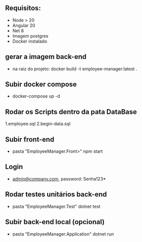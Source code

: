 ## Requisitos:
* Node > 20
* Angular 20
* Net 8
* Imagem postgres
* Docker instalado

## gerar a imagem back-end
* na raiz do projeto: docker build -t employee-manager:latest .

## Subir docker compose
* docker-compose up -d

## Rodar os Scripts dentro da pata DataBase
1.employee.sql
2.begin-data.sql

## Subir front-end
* pasta "EmployeeManager.Front>" npm start

## Login
* admin@company.com, password: Senha123*

## Rodar testes unitários back-end
* pasta "EmployeeManager.Test" dotnet test

## Subir back-end local (opcional)
* pasta "EmployeeManager.Application" dotnet run